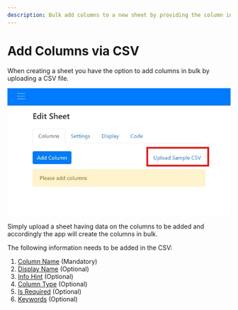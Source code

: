 ```yaml
---
description: Bulk add columns to a new sheet by providing the column info in a CSV file.
---
```


# Add Columns via CSV

When creating a sheet you have the option to add columns in bulk by uploading a CSV file.

![Add columns in bulk via CSV](<../.gitbook/assets/bulk columns (1).jpg>)

Simply upload a sheet having data on the columns to be added and accordingly the app will create the columns in bulk. 

The following information needs to be added in the CSV:

1. [Column Name](https://help.csvbox.io/getting-started/sheet-options#column-name) (Mandatory) 
2. [Display Name](https://help.csvbox.io/getting-started/sheet-options#display-label) (Optional)
3. [Info Hint](https://help.csvbox.io/getting-started/sheet-options#info-hint) (Optional) 
4. [Column Type](https://help.csvbox.io/getting-started/sheet-options#column-type) (Optional)  
5. [Is Required](https://help.csvbox.io/getting-started/sheet-options#required) (Optional) 
6. [Keywords](https://help.csvbox.io/getting-started/sheet-options#matching-keywords) (Optional) 


